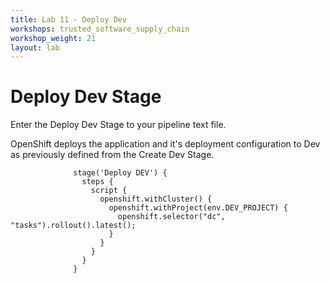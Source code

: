 ```yaml
---
title: Lab 11 - Deploy Dev
workshops: trusted_software_supply_chain
workshop_weight: 21
layout: lab
---
```


# Deploy Dev Stage

Enter the Deploy Dev Stage to your pipeline text file.  

OpenShift deploys the application and it's deployment configuration to Dev as previously defined from the Create Dev Stage.

```
              stage('Deploy DEV') {
                steps {
                  script {
                    openshift.withCluster() {
                      openshift.withProject(env.DEV_PROJECT) {
                        openshift.selector("dc", "tasks").rollout().latest();
                      }
                    }
                  }
                }
              }
```
